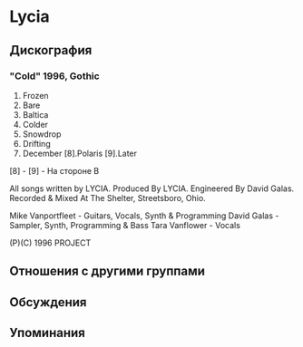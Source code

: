# Lycia



## Дискография

### "Cold" 1996, Gothic

1. Frozen
2. Bare
3. Baltica
4. Colder
5. Snowdrop
6. Drifting
7. December
[8].Polaris
[9].Later

[8] - [9] - На стороне B

All songs written by LYCIA.
Produced By LYCIA.
Engineered By David Galas.
Recorded & Mixed At The Shelter, Streetsboro, Ohio.

Mike Vanportfleet - Guitars, Vocals, Synth & Programming
David Galas - Sampler, Synth, Programming & Bass
Tara Vanflower - Vocals

(P)(C) 1996 PROJECT


## Отношения с другими группами


## Обсуждения


## Упоминания


